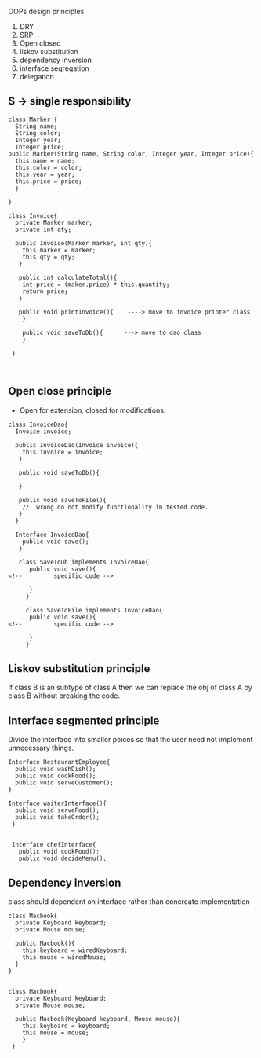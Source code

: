 OOPs design principles
1. DRY 
2. SRP
3. Open closed
4. liskov substitution
5. dependency inversion
6. interface segregation
7. delegation



## S -> single responsibility

``` 
class Marker {
  String name;
  String color;
  Integer year;
  Integer price;
public Marker(String name, String color, Integer year, Integer price){
  this.name = name;
  this.color = color;
  this.year = year;
  this.price = price;
  }

}

class Invoice{
  private Marker marker;
  private int qty;
  
  public Invoice(Marker marker, int qty){
    this.marker = marker;
    this.qty = qty;
   }
   
   public int calculateTotal(){
    int price = (maker.price) * this.quantity;
    return price;
   }
   
   public void printInvoice(){    ----> move to invoice printer class
    }
    
    public void saveToDb(){      ---> move to dao class
    }
    
 }
 
 
 ```
 
 ## Open close principle
 
 - Open for extension, closed for modifications.

```
class InvoiceDao{
  Invoice invoice;
  
  public InvoiceDao(Invoice invoice){
    this.invoice = invoice;
   }
   
   public void saveToDb(){
   
   }
   
   public void saveToFile(){
    //  wrong do not modify functionality in tested code.
   }
  }
  
  Interface InvoiceDao{
    public void save();
   }
   
   class SaveToDb implements InvoiceDao{
      public void save(){
<!--         specific code -->
      
      }
     }
     
     class SaveToFile implements InvoiceDao{
      public void save(){
<!--         specific code -->
      
      }
     }
  ```
   
 ## Liskov substitution principle 
 
 If class B is an subtype of class A then we can replace the obj of class A by class B without breaking the code.


## Interface segmented principle

Divide the interface into smaller peices so that the user need not implement unnecessary things.
```
Interface RestaurantEmployee{
  public void washDish();
  public void cookFood();
  public void serveCustomer();
}

Interface waiterInterface(){
  public void serveFood();
  public void takeOrder();
 }
 
 
 Interface chefInterface{
   public void cookFood();
   public void decideMenu();

```
 
 ## Dependency inversion

class should dependent on interface rather than concreate implementation


```
class Macbook{
  private Keyboard keyboard;
  private Mouse mouse;
  
  public Macbook(){
    this.keyboard = wiredKeyboard;
    this.mouse = wiredMouse;
  }
}


class Macbook{
  private Keyboard keyboard;
  private Mouse mouse;
  
  public Macbook(Keyboard keyboard, Mouse mouse){
    this.keyboard = keyboard;
    this.mouse = mouse;
    }
 }
 
 ```
 

